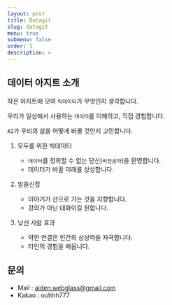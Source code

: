 ```yaml
---
layout: post
title: Datagit
slug: datagit
menu: true
submenu: false
order: 1
description: >
---
```


## 데이터 아지트 소개
작은 아지트에 모여 ```빅데이터```가 무엇인지 생각합니다. 

우리가 일상에서 사용하는 ```데이터```를 이해하고, 직접 경험합니다. 

```AI```가 우리의 삶을 어떻게 바꿀 것인지 고민합니다.
<br/>
1. 모두를 위한 빅데이터
   - ```데이터```를 정의할 수 없는 당신(```비전공자```)을 환영합니다.
   - 데이터가 바꿀 미래를 상상합니다.

2. 알쓸신잡
   - 이야기가 산으로 가는 것을 지향합니다.
   - 강의가 아닌 대화이길 원합니다.

3. 낮선 사람 효과
   - 약한 연결은 인간의 상상력을 자극합니다.
   - 타인의 경험을 배웁니다.


## 문의 
- Mail : aiden.webglass@gmail.com
- Kakao : ouhhh777